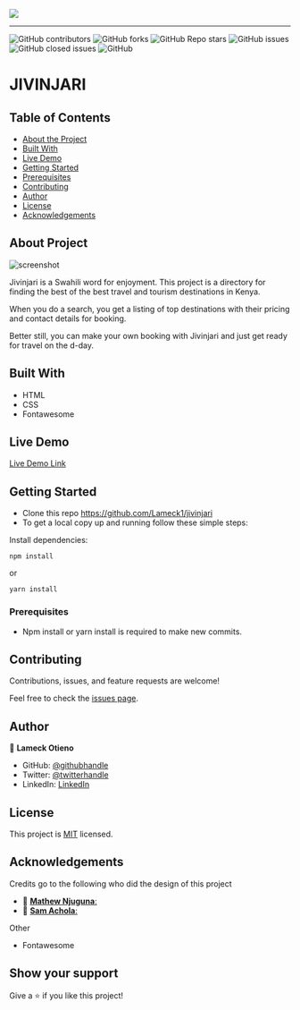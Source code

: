 ![](https://img.shields.io/badge/Microverse-blueviolet)

---

![GitHub contributors](https://img.shields.io/github/contributors/Lameck1/jivinjari)
![GitHub forks](https://img.shields.io/github/forks/Lameck1/jivinjari)
![GitHub Repo stars](https://img.shields.io/github/stars/Lameck1/jivinjari)
![GitHub issues](https://img.shields.io/github/issues-raw/Lameck1/jivinjari)
![GitHub closed issues](https://img.shields.io/github/issues-closed-raw/Lameck1/jivinjari)
![GitHub](https://img.shields.io/github/license/Lameck1/jivinjari)

# JIVINJARI

## Table of Contents

* [About the Project](#about-the-project)
* [Built With](#built-with)
* [Live Demo](#live-demo)
* [Getting Started](#getting-started)
* [Prerequisites](#prerequisites)
* [Contributing](#contributing)
* [Author](#author)
* [License](#license)
* [Acknowledgements](#acknowledgements)

## About Project

![screenshot](./assets/images/screencapture.png)


Jivinjari is a Swahili word for enjoyment. This project is a directory for finding the best of the best travel and tourism destinations in Kenya. 

When you do a search, you get a listing of top destinations with their pricing and contact details for booking. 

Better still, you can make your own booking with Jivinjari and just get ready for travel on the d-day.

## Built With

- HTML
- CSS
- Fontawesome

## Live Demo

[Live Demo Link]()


## Getting Started

* Clone this repo https://github.com/Lameck1/jivinjari
* To get a local copy up and running follow these simple steps:

Install dependencies:

```
npm install
```

or 

```
yarn install
```


### Prerequisites

- Npm install or yarn install is required to make new commits.


## Contributing

Contributions, issues, and feature requests are welcome!

Feel free to check the [issues page](https://github.com/Lameck1/jivinjari/issues).

## Author

👤 **Lameck Otieno**
  - GitHub: [@githubhandle](https://github.com/Lameck1)
  - Twitter: [@twitterhandle](https://twitter.com/lameck721)
  - LinkedIn: [LinkedIn](https://www.linkedin.com/in/lameck-odhiambo-642b7077/)


## License

This project is [MIT](https://github.com/Lameck1/jivinjari/blob/main/LICENSE) licensed.

## Acknowledgements

Credits go to the following who did the design of this project
  - 👤 [**Mathew Njuguna**:](https://www.behance.net/mathewnjuguna)
  - 👤 [**Sam Achola**:](https://www.behance.net/aweSam)

Other
  - Fontawesome

## Show your support

Give a ⭐️ if you like this project!
